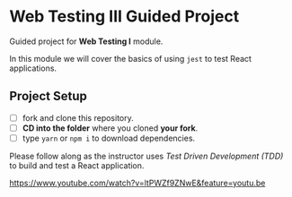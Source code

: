 # Web Testing III Guided Project

Guided project for **Web Testing I** module.

In this module we will cover the basics of using `jest` to test React applications.

## Project Setup

- [ ] fork and clone this repository.
- [ ] **CD into the folder** where you cloned **your fork**.
- [ ] type `yarn` or `npm i` to download dependencies.

Please follow along as the instructor uses _Test Driven Development (TDD)_ to build and test a React application.

https://www.youtube.com/watch?v=ltPWZf9ZNwE&feature=youtu.be
